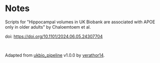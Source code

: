 # Notes

Scripts for "Hippocampal volumes in UK Biobank are associated with APOE only in older adults" by Chaloemtoem et al.

doi: https://doi.org/10.1101/2024.06.05.24307704

<br/>

Adapted from [ukbio_pipeline](https://doi.org/10.5281/zenodo.11100675) v1.0.0 by [verathor14](https://github.com/verathor14).
